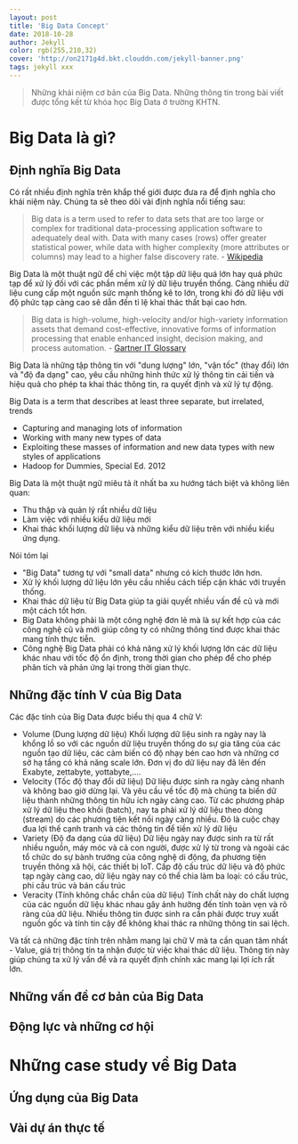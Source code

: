 ```yaml
---
layout: post
title: 'Big Data Concept'
date: 2018-10-28
author: Jekyll
color: rgb(255,210,32)
cover: 'http://on2171g4d.bkt.clouddn.com/jekyll-banner.png'
tags: jekyll xxx
---
```


> Những khái niệm cơ bản của Big Data. Những thông tin trong bài viết được tổng kết từ khóa học Big Data ở trường KHTN.

# Big Data là gì?

## Định nghĩa Big Data

Có rất nhiều định nghĩa trên khắp thế giới được đưa ra để định nghĩa cho khái niệm này. Chúng ta sẽ theo dõi vài định nghĩa nổi tiếng sau:

> Big data is a term used to refer to data sets that are too large or complex for traditional data-processing application software to adequately deal with. Data with many cases (rows) offer greater statistical power, while data with higher complexity (more attributes or columns) may lead to a higher false discovery rate. - [Wikipedia](https://en.wikipedia.org/wiki/Big_data)

Big Data là một thuật ngữ để chỉ việc một tập dữ liệu quá lớn hay quá phức tạp để xử lý đối với các phần mềm xử lý dữ liệu truyền thống. Càng nhiều dữ liệu cung cấp một nguồn sức mạnh thống kê to lớn, trong khi đó dữ liệu với độ phức tạp càng cao sẽ dẫn đến tỉ lệ khai thác thất bại cao hơn.

> Big data is high-volume, high-velocity and/or high-variety information assets that demand cost-effective, innovative forms of information processing that enable enhanced insight, decision making, and process automation. - [Gartner IT Glossary](https://www.gartner.com/it-glossary/big-data/)

Big Data là những tập thông tin với "dung lượng" lớn, "vận tốc" (thay đổi) lớn và "độ đa dạng" cao, yêu cầu những hình thức xử lý thông tin cải tiến và hiệu quả cho phép ta khai thác thông tin, ra quyết định và xử lý tự động.

Big Data is a term that describes at least three separate, but irrelated, trends
- Capturing and managing lots of information
- Working with many new types of data
- Exploiting these masses of information and new data types with new styles of applications
- Hadoop for Dummies, Special Ed. 2012

Big Data là một thuật ngữ miêu tả ít nhất ba xu hướng tách biệt và không liên quan:
- Thu thập và quản lý rất nhiều dữ liệu
- Làm việc với nhiều kiểu dữ liệu mới
- Khai thác khối lượng dữ liệu và những kiểu dữ liệu trên với nhiều kiểu ứng dụng.

Nói tóm lại
- "Big Data" tương tự với "small data" nhưng có kích thước lớn hơn.
- Xử lý khối lượng dữ liệu lớn yêu cầu nhiều cách tiếp cận khác với truyền thống.
- Khai thác dữ liệu từ Big Data giúp ta giải quyết nhiều vấn đề cũ và mới một cách tốt hơn.
- Big Data không phải là một công nghệ đơn lẻ mà là sự kết hợp của các công nghệ cũ và mới giúp công ty có những thông tind được khai thác mang tính thực tiễn.
- Công nghệ Big Data phải có khả năng xử lý khối lượng lớn các dữ liệu khác nhau với tốc độ ổn định, trong thời gian cho phép để cho phép phân tích và phản ứng lại trong thời gian thực.

## Những đặc tính V của Big Data

Các đặc tính của Big Data được biểu thị qua 4 chữ V:
- Volume (Dung lượng dữ liệu)
Khối lượng dữ liệu sinh ra ngày nay là khổng lồ so với các nguồn dữ liệu truyền thống do sự gia tăng của các nguồn tạo dữ liệu, các cảm biến có độ nhạy bén cao hơn và những cơ sở hạ tầng có khả năng scale lớn. Đơn vị đo dữ liệu nay đã lên đến Exabyte, zettabyte, yottabyte,....
- Velocity (Tốc độ thay đổi dữ liệu)
Dữ liệu được sinh ra ngày càng nhanh và không bao giờ dừng lại. Và yêu cầu về tốc độ mà chúng ta biến dữ liệu thành những thông tin hữu ích ngày càng cao. Từ các phương pháp xử lý dữ liệu theo khối (batch), nay ta phải xử lý dữ liệu theo dòng (stream) do các phương tiện kết nối ngày càng nhiều. Đó là cuộc chạy đua lợi thế cạnh tranh và các thông tin để tiền xử lý dữ liệu
- Variety (Độ đa dạng của dữ liệu)
Dữ liệu ngày nay được sinh ra từ rất nhiều nguồn, máy móc và cả con người, được xử lý từ trong và ngoài các tổ chức do sự bành trướng của công nghệ di động, đa phương tiện truyền thông xã hội, các thiết bị IoT. Cấp độ cấu trúc dữ liệu và độ phức tạp ngày càng cao, dữ liệu ngày nay có thể chia làm ba loại: có cấu trúc, phi cấu trúc và bán cấu trúc
- Veracity (Tính không chắc chắn của dữ liệu)
Tính chất này do chất lượng của các nguồn dữ liệu khác nhau gây ảnh hưởng đến tính toàn vẹn và rõ ràng của dữ liệu. Nhiều thông tin được sinh ra cần phải được truy xuất nguồn gốc và tính tin cậy để không khai thác ra những thông tin sai lệch.

Và tất cả những đặc tính trên nhằm mang lại chữ V mà ta cần quan tâm nhất - Value, giá trị thông tin ta nhận được từ việc khai thác dữ liệu. Thông tin này giúp chúng ta xử lý vấn đề và ra quyết định chính xác mang lại lợi ích rất lớn.

## Những vấn đề cơ bản của Big Data

## Động lực và những cơ hội 

# Những case study về Big Data

## Ứng dụng của Big Data

## Vài dự án thực tế